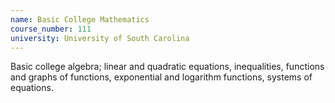```yaml
---
name: Basic College Mathematics
course_number: 111
university: University of South Carolina
---
```


Basic college algebra; linear and quadratic equations, inequalities, functions and graphs of functions, exponential and logarithm functions, systems of equations. 



